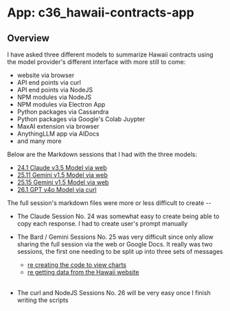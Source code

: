 # App: c36_hawaii-contracts-app 
## Overview
I have asked three different models to summarize Hawaii contracts using the model provider's different interface with more still to come:

- website via browser 
- API end points via curl
- API end points via NodeJS
- NPM modules via NodeJS
- NPM modules via Electron App 
- Python packages via Cassandra
- Python packages via Google's Colab Juypter
- MaxAI extension via browser 
- AnythingLLM app via AIDocs 
- and many more 

Below are the Markdown sessions that I had with the three models:

- [24.1  Claude v3.5 Model via web ](c36_hawaii-contracts-app/c36_c35sanw_t024.01.0.40706.1700_response.md)  
- [25.11 Gemini v1.5 Model via web ](c36_hawaii-contracts-app/c36_ge15ggw-t025.11.0.40706.1032_response.md)  
- [25.15 Gemini v1.5 Model via web ](c36_hawaii-contracts-app/c36_ge15ggw-t025.15.0.40706.1818_response.md)  
- [26.1  GPT    v4o  Model via curl](c36_hawaii-contracts-app/c36_gp4oopu_t026.01.0.40707.1921_markdown.md)  

The full session's markdown files were more or less difficult to create --

- The Claude Session No. 24 was somewhat easy to create being able to copy each response. I had to create user's prompt manually
- The Bard / Gemini Sessions No. 25 was very difficult since only allow sharing the full session via the web or Google Docs. 
  It really was two sessions, the first one needing to be split up into three sets of messages 
  - [re creating the code to view charts](https://g.co/gemini/share/b08714978223)
  - [re getting data from the Hawaii website](https://g.co/gemini/share/b0699a8e22ff)

  <br>  
  
- The curl and NodeJS Sessions No. 26 will be very easy once I finish writing the scripts 











